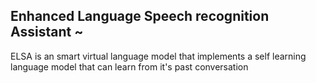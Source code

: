 
<h2>Enhanced Language Speech recognition Assistant ~ </h2>
<p> ELSA is an smart virtual language model that implements a self learning language model that can learn from it's past conversation</p>
